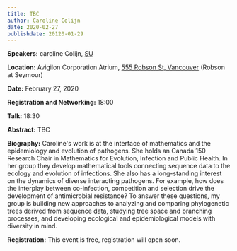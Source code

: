 ```yaml
---
title: TBC
author: Caroline Colijn
date: 2020-02-27
publishdate: 20120-01-29
---
```

**Speakers:** caroline Colijn, [SU](https://www.sfu.ca/math/department/faculty/colijn--caroline.html)

**Location:** Avigilon Corporation Atrium, [555 Robson St, Vancouver](https://goo.gl/maps/6mHjCucr32sv4jv97) (Robson at Seymour)

**Date:** February 27, 2020

**Registration and Networking:** 18:00 

**Talk:** 18:30 

**Abstract:** 
TBC

**Biography:**
Caroline's work is at the interface of mathematics and the epidemiology and evolution of pathogens. She holds an Canada 150 Research Chair in Mathematics for Evolution, Infection and Public Health. In her group they develop mathematical tools connecting sequence data to the ecology and evolution of infections. She also has a long-standing interest on the dynamics of diverse interacting pathogens. For example, how does the interplay between co-infection, competition and selection drive the development of antimicrobial resistance? To answer these questions, my group is building new approaches to analyzing and comparing phylogenetic trees derived from sequence data, studying tree space and branching processes, and developing ecological and epidemiological models with diversity in mind.



**Registration:** 
This event is free, registration will open soon.
